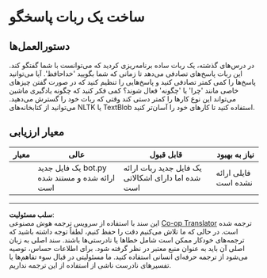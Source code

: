 <!--
CO_OP_TRANSLATOR_METADATA:
{
  "original_hash": "2efc4c2aba5ed06c780c05539c492ae3",
  "translation_date": "2025-09-04T00:37:31+00:00",
  "source_file": "6-NLP/2-Tasks/assignment.md",
  "language_code": "fa"
}
-->
# ساخت یک ربات پاسخگو

## دستورالعمل‌ها

در درس‌های گذشته، یک ربات ساده برنامه‌ریزی کردید که می‌توانست با شما گفتگو کند. این ربات پاسخ‌های تصادفی می‌دهد تا زمانی که شما بگویید 'خداحافظ'. آیا می‌توانید پاسخ‌ها را کمی کمتر تصادفی کنید و پاسخ‌هایی را تنظیم کنید که در صورت گفتن چیزهای خاصی مانند 'چرا' یا 'چگونه' فعال شوند؟ کمی فکر کنید که چگونه یادگیری ماشین می‌تواند این نوع کارها را کمتر دستی کند وقتی که ربات خود را گسترش می‌دهید. می‌توانید از کتابخانه‌های NLTK یا TextBlob استفاده کنید تا کارهای خود را آسان‌تر کنید.

## معیار ارزیابی

| معیار      | عالی                                         | قابل قبول                                     | نیاز به بهبود          |
| ---------- | ------------------------------------------- | --------------------------------------------- | ----------------------- |
|            | یک فایل جدید bot.py ارائه شده و مستند شده است | یک فایل جدید ربات ارائه شده اما دارای اشکالاتی است | فایلی ارائه نشده است   |

---

**سلب مسئولیت**:  
این سند با استفاده از سرویس ترجمه هوش مصنوعی [Co-op Translator](https://github.com/Azure/co-op-translator) ترجمه شده است. در حالی که ما تلاش می‌کنیم دقت را حفظ کنیم، لطفاً توجه داشته باشید که ترجمه‌های خودکار ممکن است شامل خطاها یا نادرستی‌ها باشند. سند اصلی به زبان اصلی آن باید به عنوان منبع معتبر در نظر گرفته شود. برای اطلاعات حساس، توصیه می‌شود از ترجمه حرفه‌ای انسانی استفاده کنید. ما مسئولیتی در قبال سوء تفاهم‌ها یا تفسیرهای نادرست ناشی از استفاده از این ترجمه نداریم.